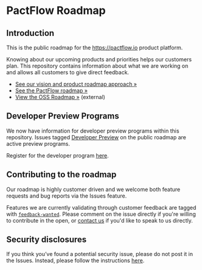 # PactFlow Roadmap

## Introduction

This is the public roadmap for the https://pactflow.io product platform.

Knowing about our upcoming products and priorities helps our customers plan. This repository contains information about what we are working on and allows all customers to give direct feedback.

- [See our vision and product roadmap approach »](https://github.com/pactflow/roadmap/discussions/67)
- [See the PactFlow roadmap »](https://github.com/pactflow/roadmap/projects/1)
- [View the OSS Roadmap »](https://pact.canny.io/) (external)

## Developer Preview Programs

We now have information for developer preview programs within this repository. Issues tagged [Developer Preview](https://github.com/pactflow/roadmap/labels/developer%20preview) on the public roadmap are active preview programs.

Register for the developer program [here](https://share.hsforms.com/12oVeZaxxQUCvXKeXGgMreg49tri).

## Contributing to the roadmap

Our roadmap is highly customer driven and we welcome both feature requests and bug reports via the Issues feature.

Features we are currently validating through customer feedback are tagged with [`feedback-wanted`](https://github.com/pactflow/roadmap/issues?q=is%3Aissue+is%3Aopen+label%3Afeedback-wanted). Please comment on the issue directly if you're willing to contribute in the open, or [contact us](https://pactflow.io) if you'd like to speak to us directly.

## Security disclosures

If you think you’ve found a potential security issue, please do not post it in the Issues. Instead, please follow the instructions [here](https://pactflow.io/security).
